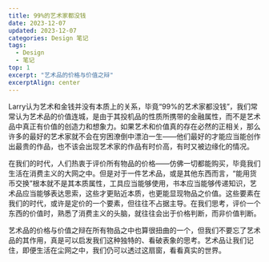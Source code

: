 ```yaml
---
title: 99%的艺术家都没钱
date: 2023-12-07
updated: 2023-12-07
categories: Design 笔记
tags:
  - Design
  - 笔记
top: 1
excerpt: "艺术品的价格与价值之辩"
excerptAlign: center
---
```


Larry认为艺术和金钱并没有本质上的关系，毕竟“99%的艺术家都没钱”，我们常常认为艺术品的价值连城，是由于其投机品的性质所携带的金融属性，而不是艺术品中真正有价值的创造力和想象力。如果艺术和价值真的存在必然的正相关，那么许多的最好的艺术家就不会在穷困潦倒中漂泊一生——他们最好的才能应当能创作出最贵的作品，也不该会出现艺术家的作品有时价高，有时又被边缘化的情况。

在我们的时代，人们热衷于评价所有物品的价格——仿佛一切都能购买，毕竟我们生活在消费主义的大网之中。但是对于一件艺术品，或是其他东西而言，“能用货币交换”根本就不是其本质属性，工具应当能够使用，书本应当能够传递知识，艺术品应当能够表达思索，这些才更贴近本质，也更能显现物品之价值。这些要素在我们的时代，或许是定价的一个要素，但往往不占据主导。在我们思考，评价一个东西的价值时，熟悉了消费主义的头脑，就往往会出于价格判断，而非价值判断。

艺术品的价格与价值之辩在所有物品之中也算很扭曲的一个，但我们不要忘了艺术品的其作用，真是可以启发我们这种独特的、看破表象的思考。艺术品让我们记住，即便生活在尘网之中，我们仍可以透过这扇窗，看看真实的世界。